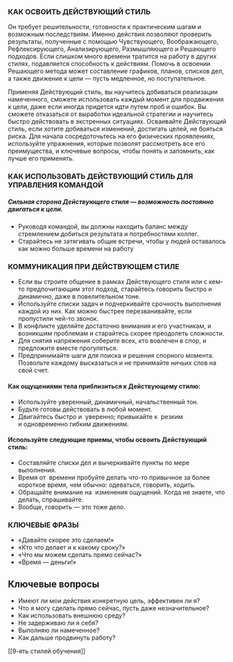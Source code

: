 ### КАК ОСВОИТЬ ДЕЙСТВУЮЩИЙ СТИЛЬ
Он требует решительности, готовности к практическим шагам и возможным последствиям. Именно действия позволяют проверить результаты, полученные с помощью Чувствующего, Воображающего, Рефлексирующего, Анализирующего, Размышляющего и Решающего подходов. Если слишком много времени тратится на работу в других стилях, подавляется способность к действиям. Помочь в освоении Решающего метода может составление графиков, планов, списков дел, а также движение к цели — пусть медленное, но поступательное.


Применяя Действующий стиль, вы научитесь добиваться реализации намеченного, сможете использовать каждый момент для продвижения к цели, даже если иногда придется идти путем проб и ошибок. Вы сможете отказаться от выработки идеальной стратегии и научитесь быстро действовать в экстренных ситуациях. Осваивайте Действующий стиль, если хотите добиваться изменений, достигать целей, не бояться риска. Для начала сосредоточьтесь на его физических проявлениях, используйте упражнения, которые позволят рассмотреть все его преимущества, и ключевые вопросы, чтобы понять и запомнить, как лучше его применять.

### КАК ИСПОЛЬЗОВАТЬ ДЕЙСТВУЮЩИЙ СТИЛЬ ДЛЯ УПРАВЛЕНИЯ КОМАНДОЙ
##### Сильная сторона Действующего стиля — возможность постоянно двигаться к цели. 
- Руководя командой, вы должны находить баланс между стремлением добиться результата и потребностями коллег. 
- Старайтесь не затягивать общие встречи, чтобы у людей оставалось как можно больше времени на работу

### КОММУНИКАЦИЯ ПРИ ДЕЙСТВУЮЩЕМ СТИЛЕ
- Если вы строите общение в рамках Действующего стиля или с кем-то предпочитающим этот подход, старайтесь говорить быстро и динамично, даже в повелительном тоне. 
- Используйте списки задач и подчеркивайте срочность выполнения каждой из них. Как можно быстрее перезванивайте, если пропустили чей-то звонок. 
- В конфликте уделяйте достаточно внимания и его участникам, и возникшим проблемам и старайтесь скорее преодолеть сложности. 
- Для снятия напряжения соберите всех, кто вовлечен в спор, и предложите вместе прогуляться. 
- Предпринимайте шаги для  поиска и решения спорного момента. Позвольте каждому высказаться и не принимайте ничьих слов на свой счет.

#### Как ощущениями тела приблизиться к Действующему стилю:
- Используйте уверенный, динамичный, начальственный тон. 
- Будьте готовы действовать в любой момент. 
- Двигайтесь быстро и  уверенно; привыкайте к  резким и одновременно гибким движениям.

#### Используйте следующие приемы, чтобы освоить Действующий стиль:
- Составляйте списки дел и вычеркивайте пункты по мере выполнения. 
- Время от  времени пробуйте делать что-то привычное за более короткое время, чем обычно: одеваться, говорить, ходить. 
- Обращайте внимание на  изменения ощущений. Когда не знаете, что делать, спрашивайте.
- Вообще, говорить — это тоже дело.

### КЛЮЧЕВЫЕ ФРАЗЫ
- «Давайте скорее это сделаем!» 
- «Кто что делает и к какому сроку?» 
- «Что мы можем сделать прямо сейчас?» 
- «Время — деньги!»

## Ключевые вопросы 
- Имеют ли мои действия конкретную цель, эффективен ли я? 
- Что я могу сделать прямо сейчас, пусть даже незначительное? 
- Как использовать внешнюю среду?
- Не задерживаю ли я себя? 
- Выполняю ли намеченное? 
- Как дальше продвинуть работу?


[[9-ять стилей обучения]]